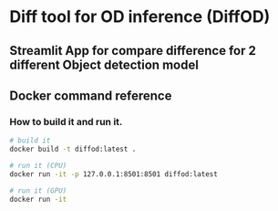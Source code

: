 # Diff tool for OD inference (DiffOD)

## Streamlit App for compare difference for 2 different Object detection model  


## Docker command reference 
### How to build it and run it.

```bash 
# build it
docker build -t diffod:latest .

# run it (CPU)
docker run -it -p 127.0.0.1:8501:8501 diffod:latest

# run it (GPU)
docker run -it 
```
